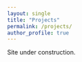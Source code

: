 ```yaml
---
layout: single
title: "Projects"
permalink: /projects/
author_profile: true
---
```


Site under construction.

<!-- Add markdown or HTML here to list your projects -->
